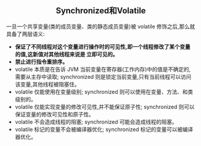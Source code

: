 <h2 style="text-align:center">Synchronized和Volatile</h2>

一旦一个共享变量(类的成员变量、类的静态成员变量)被 volatile 修饰之后,那么就具备了两层语义:

- **保证了不同线程对这个变量进行操作时的可见性,即一个线程修改了某个变量的值,这新值对其他线程来说是
  立即可见的。**
- **禁止进行指令重排序。**
- volatile 本质是在告诉 JVM 当前变量在寄存器(工作内存)中的值是不确定的,需要从主存中读取; synchronized 则是锁定当前变量,只有当前线程可以访问该变量,其他线程被阻塞住。
- volatile 仅能使用在变量级别; synchronized 则可以使用在变量、方法、和类级别的。
- volatile 仅能实现变量的修改可见性,并不能保证原子性; synchronized 则可以保证变量的修改可见性和原子性。
- volatile 不会造成线程的阻塞; synchronized 可能会造成线程的阻塞。
- volatile 标记的变量不会被编译器优化; synchronized 标记的变量可以被编译器优化。